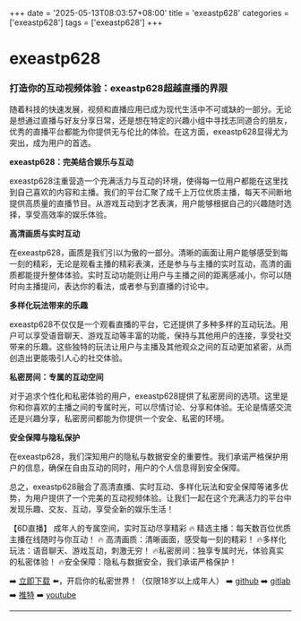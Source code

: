 +++
date = '2025-05-13T08:03:57+08:00'
title = 'exeastp628'
categories = ['exeastp628']
tags = ['exeastp628']
+++

# exeastp628

### 打造你的互动视频体验：exeastp628超越直播的界限

随着科技的快速发展，视频和直播应用已成为现代生活中不可或缺的一部分。无论是想通过直播与好友分享日常，还是想在特定的兴趣小组中寻找志同道合的朋友，优秀的直播平台都能为你提供无与伦比的体验。在这方面，exeastp628显得尤为突出，成为用户的首选。

**exeastp628：完美结合娱乐与互动**

exeastp628注重营造一个充满活力与互动的环境，使得每一位用户都能在这里找到自己喜欢的内容和主播。我们的平台汇聚了成千上万位优质主播，每天不间断地提供高质量的直播节目。从游戏互动到才艺表演，用户能够根据自己的兴趣随时选择，享受高效率的娱乐体验。

**高清画质与实时互动**

在exeastp628，画质是我们引以为傲的一部分。清晰的画面让用户能够感受到每一刻的精彩，无论是观看主播的精彩表演，还是参与与主播的实时互动，高清的画质都能提升整体体验。实时互动功能则让用户与主播之间的距离感减小，你可以随时向主播提问，表达你的看法，或者参与到直播的讨论中。

**多样化玩法带来的乐趣**

exeastp628不仅仅是一个观看直播的平台，它还提供了多种多样的互动玩法。用户可以享受语音聊天、游戏互动等丰富的功能，保持与其他用户的连接，享受社交带来的乐趣。这些独特的玩法让用户与主播及其他观众之间的互动更加紧密，从而创造出更能吸引人心的社交体验。

**私密房间：专属的互动空间**

对于追求个性化和私密体验的用户，exeastp628提供了私密房间的选项。这里是你和你喜欢的主播之间的专属时光，可以尽情讨论、分享和体验。无论是情感交流还是兴趣分享，私密房间都能为你提供一个安全、私密的环境。

**安全保障与隐私保护**

在exeastp628，我们深知用户的隐私与数据安全的重要性。我们承诺严格保护用户的信息，确保在自由互动的同时，用户的个人信息得到安全保障。

总之，exeastp628融合了高清直播、实时互动、多样化玩法和安全保障等诸多优势，为用户提供了一个完美的互动视频体验。让我们一起在这个充满活力的平台中发现乐趣、交友、互动，享受全新的娱乐生活！

【6D直播】
成年人的专属空间，实时互动尽享精彩
🔥 精选主播：每天数百位优质主播在线随时与你互动！
🔥 高清画质：清晰画面，感受每一刻的精彩！
🔥多样化玩法：语音聊天、游戏互动，刺激无穷！
🔥私密房间：独享专属时光，体验真实的私密体验！
🔥安全保障：隐私与数据安全，我们承诺严格保护！

➡️ [立即下载](https://down123.s3.ap-east-1.amazonaws.com/index.html?channelCode=blog) ⬅️，开启你的私密世界！（仅限18岁以上成年人）
➡️ [github](https://aldult-live.github.io/)
➡️ [gitlab](https://seo-09598d.gitlab.io/)
➡️ [推特](https://x.com/wegame33)
➡️ [youtube](https://www.youtube.com/@6Dlive)

---

